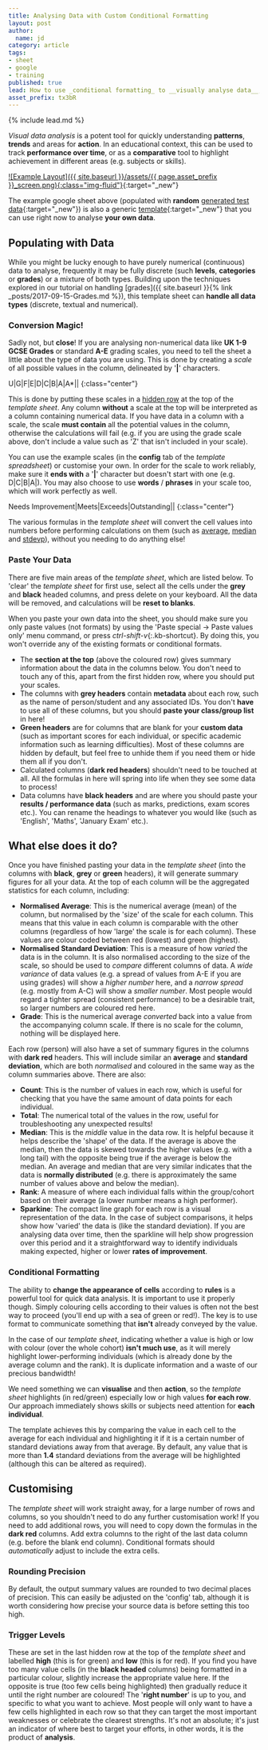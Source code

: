 ```yaml
---
title: Analysing Data with Custom Conditional Formatting
layout: post
author:
  name: jd
category: article
tags:
- sheet
- google
- training
published: true
lead: How to use _conditional formatting_ to __visually analyse data__, including non-numeric data such as grades, levels and categories.
asset_prefix: tx3bR
---
```

{% include lead.md %}

_Visual data analysis_ is a potent tool for quickly understanding __patterns__, __trends__ and areas for __action__. In an educational context, this can be used to track __performance over time__, or as a __comparative__ tool to highlight achievement in different areas (e.g. subjects or skills).

[![Example Layout]({{ site.baseurl }}/assets/{{ page.asset_prefix }}_screen.png){:class="img-fluid"}](https://docs.google.com/spreadsheets/d/1c-sX-3PqRXBwYbavNIOjNeQL3JlWLDVl_k0PmoCZTDo/copy){:target="_new"}

The example google sheet above (populated with __random__ [generated test data](https://www.generatedata.com/){:target="_new"}) is also a generic [template](https://docs.google.com/spreadsheets/d/1c-sX-3PqRXBwYbavNIOjNeQL3JlWLDVl_k0PmoCZTDo/copy){:target="_new"} that you can use right now to analyse __your own data__.

## Populating with Data

While you might be lucky enough to have purely numerical (continuous) data to analyse, frequently it may be fully discrete (such __levels__, __categories__ or __grades__) or a mixture of both types. Building upon the techniques explored in our tutorial on handling [grades]({{ site.baseurl }}{% link _posts/2017-09-15-Grades.md %}), this template sheet can __handle all data types__ (discrete, textual and numerical).

### Conversion Magic!

Sadly not, but __close__! If you are analysing non-numerical data like __UK 1-9 GCSE Grades__ or standard __A-E__ grading scales, you need to tell the sheet a little about the type of data you are using. This is done by creating a _scale_ of all possible values in the column, delineated by '__&#124;__' characters.

U|G|F|E|D|C|B|A|A*||
{:class="center"}

This is done by putting these scales in a [hidden row](https://gsuitetips.com/tips/sheets/hide-rows-and-columns-in-a-google-spreadsheet/) at the top of the _template sheet_. Any column __without__ a scale at the top will be interpreted as a column containing numerical data. If you have data in a column with a scale, the scale __must contain__ all the potential values in the column, otherwise the calculations will fail (e.g. if you are using the grade scale above, don't include a value such as 'Z' that isn't included in your scale).

You can use the example scales (in the __config__ tab of the _template spreadsheet_) or customise your own. In order for the scale to work reliably, make sure it __ends with__ a '__&#124;__' character but doesn't start with one (e.g. D&#124;C&#124;B&#124;A&#124;). You may also choose to use __words__ / __phrases__ in your scale too, which will work perfectly as well.

Needs Improvement|Meets|Exceeds|Outstanding||
{:class="center"}

The various formulas in the _template sheet_ will convert the cell values into numbers before performing calculations on them (such as [average][1], [median][2] and [stdevp][3]), without you needing to do anything else!

### Paste Your Data

There are five main areas of the _template sheet_, which are listed below. To 'clear' the _template sheet_ for first use, select all the cells under the __grey__ and __black__ headed columns, and press delete on your keyboard. All the data will be removed, and calculations will be __reset to blanks__. 

When you paste your own data into the sheet, you should make sure you only paste values (not formats) by using the 'Paste special -> Paste values only' menu command, or press *ctrl-shift-v*{:.kb-shortcut}. By doing this, you won't override any of the existing formats or conditional formats.

- The __section at the top__ (above the coloured row) gives summary information about the data in the columns below. You don't need to touch any of this, apart from the first hidden row, where you should put your scales.
- The columns with __grey headers__ contain __metadata__ about each row, such as the name of person/student and any associated IDs. You don't __have__ to use all of these columns, but you should __paste your class/group list__ in here!
- __Green headers__ are for columns that are blank for your __custom data__ (such as important scores for each individual, or specific academic information such as learning difficulties). Most of these columns are hidden by default, but feel free to unhide them if you need them or hide them all if you don't.
- Calculated columns (__dark red headers__) shouldn't need to be touched at all. All the formulas in here will spring into life when they see some data to process!
- Data columns have __black headers__ and are where you should paste your __results / performance data__ (such as marks, predictions, exam scores etc.). You can rename the headings to whatever you would like (such as 'English', 'Maths', 'January Exam' etc.).

## What else does it do?

Once you have finished pasting your data in the _template sheet_ (into the columns with __black__, __grey__ or __green__ headers), it will generate summary figures for all your data. At the top of each column will be the aggregated statistics for each column, including:

- __Normalised Average__: This is the numerical average (mean) of the column, but normalised by the 'size' of the scale for each column. This means that this value in each column is comparable with the other columns (regardless of how 'large' the scale is for each column). These values are colour coded between red (lowest) and green (highest).
- __Normalised Standard Deviation__: This is a measure of how _varied_ the data is in the column. It is also normalised according to the size of the scale, so should be used to _compare_ different columns of data. A _wide variance_ of data values (e.g. a spread of values from A-E if you are using grades) will show a _higher number_ here, and a _narrow spread_ (e.g. mostly from A-C) will show a _smaller number_. Most people would regard a tighter spread (consistent performance) to be a desirable trait, so larger numbers are coloured red here.
- __Grade__: This is the numerical average _converted_ back into a value from the accompanying column scale. If there is no scale for the column, nothing will be displayed here.

Each row (person) will also have a set of summary figures in the columns with __dark red__ headers. This will include similar an __average__ and __standard deviation__, which are both _normalised_ and coloured in the same way as the column summaries above. There are also:

- __Count__: This is the number of values in each row, which is useful for checking that you have the same amount of data points for each individual.
- __Total__: The numerical total of the values in the row, useful for troubleshooting any unexpected results!
- __Median__: This is the _middle_ value in the data row. It is helpful because it helps describe the 'shape' of the data. If the average is above the median, then the data is skewed towards the higher values (e.g. with a long tail) with the opposite being true if the average is below the median. An average and median that are very similar indicates that the data is __normally distributed__ (e.g. there is approximately the same number of values above and below the median).
- __Rank__: A measure of where each individual falls within the group/cohort based on their average (a lower number means a high performer).
- __Sparkine__: The compact line graph for each row is a visual representation of the data. In the case of subject comparisons, it helps show how 'varied' the data is (like the standard deviation). If you are analysing data over time, then the sparkline will help show progression over this period and it a straightforward way to identify individuals making expected, higher or lower __rates of improvement__.

### Conditional Formatting

The ability to __change the appearance of cells__ according to __rules__ is a powerful tool for quick data analysis. It is important to use it properly though. Simply colouring cells according to their values is often not the best way to proceed (you'll end up with a sea of green or red!). The key is to use format to communicate something that __isn't__ already conveyed by the value.

In the case of our _template sheet_, indicating whether a value is high or low with colour (over the whole cohort) __isn't much use__, as it will merely highlight lower-performing individuals (which is already done by the average column and the rank). It is duplicate information and a waste of our precious bandwidth!

We need something we can __visualise__ and then __action__, so the _template sheet_ highlights (in red/green) especially low or high values __for each row__. Our approach immediately shows skills or subjects need attention for __each individual__.

The template achieves this by comparing the value in each cell to the average for each individual and highlighting it if it is a certain number of standard deviations away from that average. By default, any value that is more than __1.4__ standard deviations from the average will be highlighted (although this can be altered as required).

## Customising

The _template sheet_ will work straight away, for a large number of rows and columns, so you shouldn't need to do any further customisation work! If you need to add additional rows, you will need to copy down the formulas in the __dark red__ columns. Add extra columns to the right of the last data column (e.g. before the blank end column). Conditional formats should _automatically_ adjust to include the extra cells.

### Rounding Precision

By default, the output summary values are rounded to two decimal places of precision. This can easily be adjusted on the 'config' tab, although it is worth considering how precise your source data is before setting this too high.

### Trigger Levels

These are set in the last hidden row at the top of the _template sheet_ and labelled __high__ (this is for green) and __low__ (this is for red). If you find you have too many value cells (in the __black headed__ columns) being formatted in a particular colour, slightly increase the appropriate value here. If the opposite is true (too few cells being highlighted) then gradually reduce it until the right number are coloured! The '__right number__' is up to you, and specific to what you want to achieve. Most people will only want to have a few cells highlighted in each row so that they can target the most important weaknesses or celebrate the clearest strengths. It's not an absolute; it's just an indicator of where best to target your efforts, in other words, it is the product of __analysis__.

  [1]: https://support.google.com/docs/answer/3093615 "How to use the AVERAGE function"
  [2]: https://support.google.com/docs/answer/3094025 "How to use the MEDIAN function"
  [3]: https://support.google.com/docs/answer/3094105 "How to use the STDEV function"